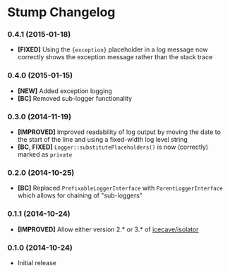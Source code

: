 # Stump Changelog

### 0.4.1 (2015-01-18)

* **[FIXED]** Using the `{exception}` placeholder in a log message now correctly shows the exception message rather than the stack trace

### 0.4.0 (2015-01-15)

* **[NEW]** Added exception logging
* **[BC]** Removed sub-logger functionality

### 0.3.0 (2014-11-19)

* **[IMPROVED]** Improved readability of log output by moving the date to the start of the line and using a fixed-width log level string
* **[BC, FIXED]** `Logger::substitutePlaceholders()` is now (correctly) marked as `private`

### 0.2.0 (2014-10-25)

* **[BC]** Replaced `PrefixableLoggerInterface` with `ParentLoggerInterface` which allows for chaining of "sub-loggers"

### 0.1.1 (2014-10-24)

* **[IMPROVED]** Allow either version 2.* or 3.* of [icecave/isolator](https://github.com/isolator)

### 0.1.0 (2014-10-24)

* Initial release
